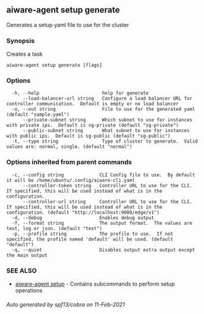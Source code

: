 ## aiware-agent setup generate

Generates a setup yaml file to use for the cluster

### Synopsis

Creates a task

```
aiware-agent setup generate [flags]
```

### Options

```
  -h, --help                       help for generate
      --load-balancer-url string   Configure a load balancer URL for controller communication.  Default is empty or no load balancer
  -o, --out string                 File to use for the generated yaml (default "sample.yaml")
      --private-subnet string      Which subnet to use for instances with private ips.  Default is sg-private (default "sg-private")
      --public-subnet string       What subnet to use for instances with public ips.  Default is sg-public (default "sg-public")
  -t, --type string                Type of cluster to generate.  Valid values are: normal, single. (default "normal")
```

### Options inherited from parent commands

```
  -c, --config string             CLI Config file to use.  By default it will be /home/ubuntu/.config/aiware-cli.yaml
      --controller-token string   Controller URL to use for the CLI.  If specified, this will be used instead of what is in the configuration.
      --controller-url string     Controller URL to use for the CLI.  If specified, this will be used instead of what is in the configuration. (default "http://localhost:9000/edge/v1")
  -d, --debug                     Enables debug output
  -f, --format string             The output format.  The values are text, log or json. (default "text")
  -p, --profile string            The profile to use.  If not specified, the profile named 'default' will be used. (default "default")
  -q, --quiet                     Disables output extra output except the main output
```

### SEE ALSO

* [aiware-agent setup](/cli/aiware-agent_setup.md)	 - Contains subcommands to perform setup operations

###### Auto generated by spf13/cobra on 11-Feb-2021

